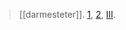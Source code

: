 > [[darmesteter]]. [1](https://www.sacred-texts.com/zor/sbe04/index.htm), [2](https://www.sacred-texts.com/zor/sbe23/index.htm), [III](https://www.sacred-texts.com/zor/sbe31/index.htm).